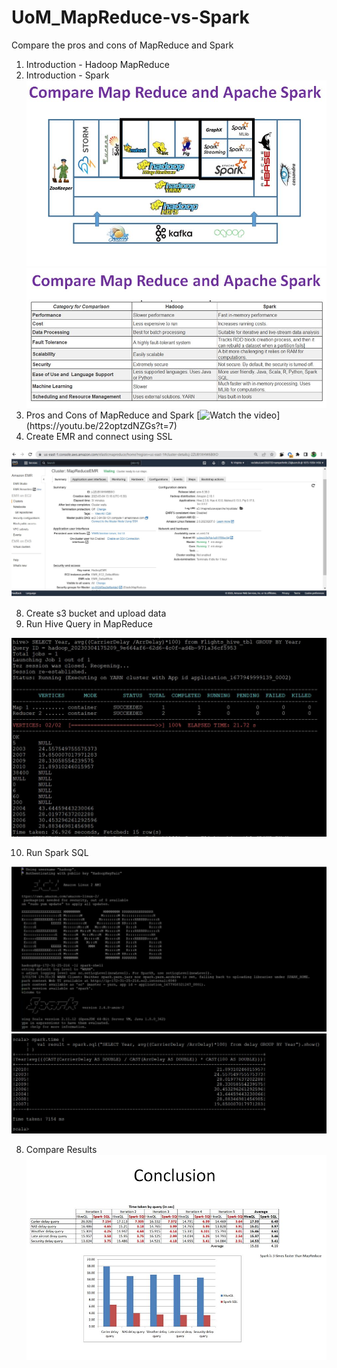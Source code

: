 # UoM_MapReduce-vs-Spark
Compare the pros and cons of MapReduce and Spark

1. Introduction - Hadoop MapReduce
2. Introduction - Spark
![MapReduce](https://github.com/sampaththushara/UoM_MapReduce-vs-Spark/blob/main/MapReduce/Introduction.JPG)
![MapReduce](https://github.com/sampaththushara/UoM_MapReduce-vs-Spark/blob/main/MapReduce/features.JPG)
3. Pros and Cons of MapReduce and Spark
[![Watch the video]([[[https://avatars.githubusercontent.com/u/122713565?s=40&v=4](https://youtu.be/22optzdNZGs?t=7)](https://youtu.be/22optzdNZGs?t=7)])](https://youtu.be/22optzdNZGs?t=7)
6. Create EMR and connect using SSL

![Create EMR Cluster](https://github.com/sampaththushara/UoM_MapReduce-vs-Spark/blob/main/MapReduce/1.Create_EMR_Cluster.JPG)

8. Create s3 bucket and upload data
9. Run Hive Query in MapReduce

![Hive Query](https://github.com/sampaththushara/UoM_MapReduce-vs-Spark/blob/main/MapReduce/Query/1.JPG)

10. Run Spark SQL

![Connect to Spark](https://github.com/sampaththushara/UoM_MapReduce-vs-Spark/blob/main/Spark/connecttospark.JPG)
![Spark Query](https://github.com/sampaththushara/UoM_MapReduce-vs-Spark/blob/main/Spark/Query/1.JPG)

8. Compare Results
![MapReduce](https://github.com/sampaththushara/UoM_MapReduce-vs-Spark/blob/main/MapReduce/Results.JPG)

